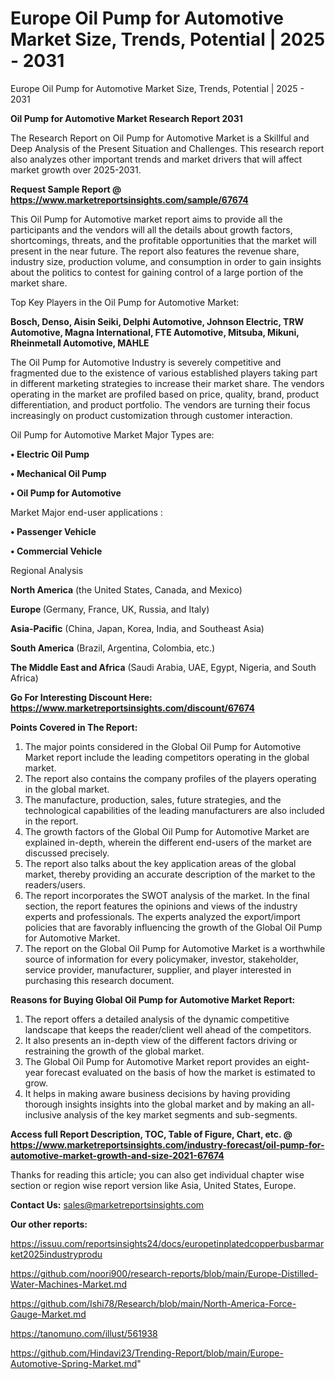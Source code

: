 # Europe Oil Pump for Automotive Market Size, Trends, Potential | 2025 - 2031
Europe Oil Pump for Automotive Market Size, Trends, Potential | 2025 - 2031

<strong>Oil Pump for Automotive Market Research Report 2031</strong>

The Research Report on Oil Pump for Automotive Market is a Skillful and Deep Analysis of the Present Situation and Challenges. This research report also analyzes other important trends and market drivers that will affect market growth over 2025-2031.

<strong>Request Sample Report @ <a href=https://www.marketreportsinsights.com/sample/67674>https://www.marketreportsinsights.com/sample/67674</a></strong>

This Oil Pump for Automotive market report aims to provide all the participants and the vendors will all the details about growth factors, shortcomings, threats, and the profitable opportunities that the market will present in the near future. The report also features the revenue share, industry size, production volume, and consumption in order to gain insights about the politics to contest for gaining control of a large portion of the market share.

Top Key Players in the Oil Pump for Automotive Market:

<strong>Bosch, Denso, Aisin Seiki, Delphi Automotive, Johnson Electric, TRW Automotive, Magna International, FTE Automotive, Mitsuba, Mikuni, Rheinmetall Automotive, MAHLE</strong>

The Oil Pump for Automotive Industry is severely competitive and fragmented due to the existence of various established players taking part in different marketing strategies to increase their market share. The vendors operating in the market are profiled based on price, quality, brand, product differentiation, and product portfolio. The vendors are turning their focus increasingly on product customization through customer interaction.

Oil Pump for Automotive Market Major Types are:

<strong>• Electric Oil Pump

• Mechanical Oil Pump

• Oil Pump for Automotive</strong>

Market Major end-user applications :

<strong>• Passenger Vehicle

• Commercial Vehicle</strong>

Regional Analysis

</u><strong><b>North America</b></strong> (the United States, Canada, and Mexico)

<strong><b>Europe </b></strong>(Germany, France, UK, Russia, and Italy)

<strong><b>Asia-Pacific</b></strong> (China, Japan, Korea, India, and Southeast Asia)

<strong><b>South America</b></strong> (Brazil, Argentina, Colombia, etc.)

<strong><b>The Middle East and Africa</b></strong> (Saudi Arabia, UAE, Egypt, Nigeria, and South Africa)

<strong>Go For Interesting Discount Here: <a href=https://www.marketreportsinsights.com/discount/67674>https://www.marketreportsinsights.com/discount/67674</a></strong>

<strong>Points Covered in The Report:</strong>
<ol>
  <li>The major points considered in the Global Oil Pump for Automotive Market report include the leading competitors operating in the global market.</li>
  <li>The report also contains the company profiles of the players operating in the global market.</li>
  <li>The manufacture, production, sales, future strategies, and the technological capabilities of the leading manufacturers are also included in the report.</li>
  <li>The growth factors of the Global Oil Pump for Automotive Market are explained in-depth, wherein the different end-users of the market are discussed precisely.</li>
  <li>The report also talks about the key application areas of the global market, thereby providing an accurate description of the market to the readers/users.</li>
  <li>The report incorporates the SWOT analysis of the market. In the final section, the report features the opinions and views of the industry experts and professionals. The experts analyzed the export/import policies that are favorably influencing the growth of the Global Oil Pump for Automotive Market.</li>
  <li>The report on the Global Oil Pump for Automotive Market is a worthwhile source of information for every policymaker, investor, stakeholder, service provider, manufacturer, supplier, and player interested in purchasing this research document.</li>
</ol>
<strong>Reasons for Buying Global Oil Pump for Automotive Market Report:</strong>

<ol>
  <li>The report offers a detailed analysis of the dynamic competitive landscape that keeps the reader/client well ahead of the competitors.</li>
  <li>It also presents an in-depth view of the different factors driving or restraining the growth of the global market.</li>
  <li>The Global Oil Pump for Automotive Market report provides an eight-year forecast evaluated on the basis of how the market is estimated to grow.</li>
  <li>It helps in making aware business decisions by having providing thorough insights insights into the global market and by making an all-inclusive analysis of the key market segments and sub-segments.</li>
</ol>
<strong>Access full Report Description, TOC, Table of Figure, Chart, etc. @ <a href=https://www.marketreportsinsights.com/industry-forecast/oil-pump-for-automotive-market-growth-and-size-2021-67674>https://www.marketreportsinsights.com/industry-forecast/oil-pump-for-automotive-market-growth-and-size-2021-67674</a></strong>


Thanks for reading this article; you can also get individual chapter wise section or region wise report version like Asia, United States, Europe.

<strong>Contact Us:</strong>
sales@marketreportsinsights.com

<strong>Our other reports:</strong>

<a href=https://issuu.com/reportsinsights24/docs/europetinplatedcopperbusbarmarket2025industryprodu>https://issuu.com/reportsinsights24/docs/europetinplatedcopperbusbarmarket2025industryprodu</a>

<a href=https://github.com/noori900/research-reports/blob/main/Europe-Distilled-Water-Machines-Market.md>https://github.com/noori900/research-reports/blob/main/Europe-Distilled-Water-Machines-Market.md</a>

<a href=https://github.com/Ishi78/Research/blob/main/North-America-Force-Gauge-Market.md>https://github.com/Ishi78/Research/blob/main/North-America-Force-Gauge-Market.md</a>

<a href=https://tanomuno.com/illust/561938>https://tanomuno.com/illust/561938</a>

<a href=https://github.com/Hindavi23/Trending-Report/blob/main/Europe-Automotive-Spring-Market.md>https://github.com/Hindavi23/Trending-Report/blob/main/Europe-Automotive-Spring-Market.md</a>"
